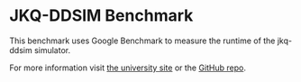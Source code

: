 # JKQ-DDSIM Benchmark

This benchmark uses Google Benchmark to measure the runtime of the jkq-ddsim simulator.

For more information visit [the university site](http://iic.jku.at/eda/research/quantum_simulation) or the [GitHub repo](https://github.com/iic-jku/ddsim).
